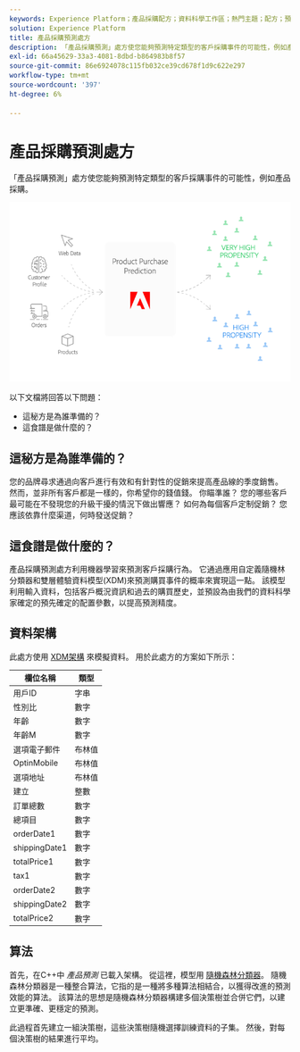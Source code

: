 ```yaml
---
keywords: Experience Platform；產品採購配方；資料科學工作區；熱門主題；配方；預構建配方
solution: Experience Platform
title: 產品採購預測處方
description: 「產品採購預測」處方使您能夠預測特定類型的客戶採購事件的可能性，例如產品採購。
exl-id: 66a45629-33a3-4081-8dbd-b864983b8f57
source-git-commit: 86e6924078c115fb032ce39cd678f1d9c622e297
workflow-type: tm+mt
source-wordcount: '397'
ht-degree: 6%

---
```


# 產品採購預測處方

「產品採購預測」處方使您能夠預測特定類型的客戶採購事件的可能性，例如產品採購。

![](../images/pre-built-recipes/ppp_bigpicture.png)

以下文檔將回答以下問題：
* 這秘方是為誰準備的？
* 這食譜是做什麼的？

## 這秘方是為誰準備的？

您的品牌尋求通過向客戶進行有效和有針對性的促銷來提高產品線的季度銷售。 然而，並非所有客戶都是一樣的，你希望你的錢值錢。 你瞄準誰？ 您的哪些客戶最可能在不發現您的升級干擾的情況下做出響應？ 如何為每個客戶定制促銷？ 您應該依靠什麼渠道，何時發送促銷？

## 這食譜是做什麼的？

產品採購預測處方利用機器學習來預測客戶採購行為。 它通過應用自定義隨機林分類器和雙層體驗資料模型(XDM)來預測購買事件的概率來實現這一點。 該模型利用輸入資料，包括客戶概況資訊和過去的購買歷史，並預設為由我們的資料科學家確定的預先確定的配置參數，以提高預測精度。

## 資料架構

此處方使用 [XDM架構](../../xdm/home.md) 來模擬資料。 用於此處方的方案如下所示：

| 欄位名稱 | 類型 |
| --- | --- |
| 用戶ID | 字串 |
| 性別比 | 數字 |
| 年齡 | 數字 |
| 年齡M | 數字 |
| 選項電子郵件 | 布林值 |
| OptinMobile | 布林值 |
| 選項地址 | 布林值 |
| 建立 | 整數 |
| 訂單總數 | 數字 |
| 總項目 | 數字 |
| orderDate1 | 數字 |
| shippingDate1 | 數字 |
| totalPrice1 | 數字 |
| tax1 | 數字 |
| orderDate2 | 數字 |
| shippingDate2 | 數字 |
| totalPrice2 | 數字 |


## 算法

首先，在C++中 *產品預測* 已載入架構。 從這裡，模型用 [隨機森林分類器](https://scikit-learn.org/stable/modules/generated/sklearn.ensemble.RandomForestClassifier.html)。 隨機森林分類器是一種整合算法，它指的是一種將多種算法相結合，以獲得改進的預測效能的算法。 該算法的思想是隨機森林分類器構建多個決策樹並合併它們，以建立更準確、更穩定的預測。

此過程首先建立一組決策樹，這些決策樹隨機選擇訓練資料的子集。 然後，對每個決策樹的結果進行平均。
